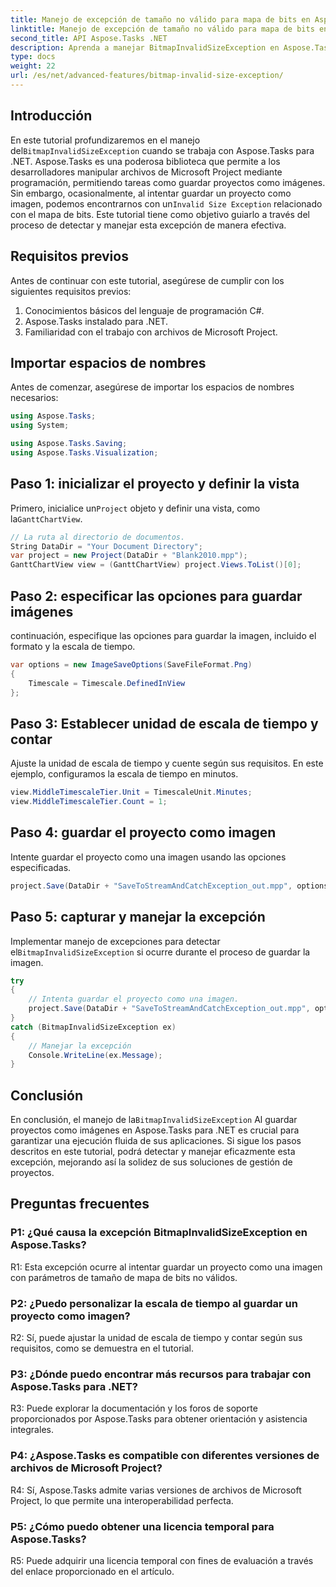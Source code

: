 ```yaml
---
title: Manejo de excepción de tamaño no válido para mapa de bits en Aspose.Tasks
linktitle: Manejo de excepción de tamaño no válido para mapa de bits en Aspose.Tasks
second_title: API Aspose.Tasks .NET
description: Aprenda a manejar BitmapInvalidSizeException en Aspose.Tasks para .NET al guardar proyectos como imágenes. Tutorial completo con guía paso a paso.
type: docs
weight: 22
url: /es/net/advanced-features/bitmap-invalid-size-exception/
---
```

## Introducción

En este tutorial profundizaremos en el manejo del`BitmapInvalidSizeException` cuando se trabaja con Aspose.Tasks para .NET. Aspose.Tasks es una poderosa biblioteca que permite a los desarrolladores manipular archivos de Microsoft Project mediante programación, permitiendo tareas como guardar proyectos como imágenes. Sin embargo, ocasionalmente, al intentar guardar un proyecto como imagen, podemos encontrarnos con un`Invalid Size Exception` relacionado con el mapa de bits. Este tutorial tiene como objetivo guiarlo a través del proceso de detectar y manejar esta excepción de manera efectiva.

## Requisitos previos

Antes de continuar con este tutorial, asegúrese de cumplir con los siguientes requisitos previos:
1. Conocimientos básicos del lenguaje de programación C#.
2. Aspose.Tasks instalado para .NET.
3. Familiaridad con el trabajo con archivos de Microsoft Project.

## Importar espacios de nombres

Antes de comenzar, asegúrese de importar los espacios de nombres necesarios:
```csharp
using Aspose.Tasks;
using System;

using Aspose.Tasks.Saving;
using Aspose.Tasks.Visualization;

```

## Paso 1: inicializar el proyecto y definir la vista

 Primero, inicialice un`Project` objeto y definir una vista, como la`GanttChartView`.

```csharp
// La ruta al directorio de documentos.
String DataDir = "Your Document Directory";
var project = new Project(DataDir + "Blank2010.mpp");
GanttChartView view = (GanttChartView) project.Views.ToList()[0];
```

## Paso 2: especificar las opciones para guardar imágenes

continuación, especifique las opciones para guardar la imagen, incluido el formato y la escala de tiempo.

```csharp
var options = new ImageSaveOptions(SaveFileFormat.Png)
{
    Timescale = Timescale.DefinedInView
};
```

## Paso 3: Establecer unidad de escala de tiempo y contar

Ajuste la unidad de escala de tiempo y cuente según sus requisitos. En este ejemplo, configuramos la escala de tiempo en minutos.

```csharp
view.MiddleTimescaleTier.Unit = TimescaleUnit.Minutes;
view.MiddleTimescaleTier.Count = 1;
```

## Paso 4: guardar el proyecto como imagen

Intente guardar el proyecto como una imagen usando las opciones especificadas.

```csharp
project.Save(DataDir + "SaveToStreamAndCatchException_out.mpp", options);
```

## Paso 5: capturar y manejar la excepción

 Implementar manejo de excepciones para detectar el`BitmapInvalidSizeException` si ocurre durante el proceso de guardar la imagen.

```csharp
try
{
    // Intenta guardar el proyecto como una imagen.
    project.Save(DataDir + "SaveToStreamAndCatchException_out.mpp", options);
}
catch (BitmapInvalidSizeException ex)
{
    // Manejar la excepción
    Console.WriteLine(ex.Message);
}
```

## Conclusión

 En conclusión, el manejo de la`BitmapInvalidSizeException` Al guardar proyectos como imágenes en Aspose.Tasks para .NET es crucial para garantizar una ejecución fluida de sus aplicaciones. Si sigue los pasos descritos en este tutorial, podrá detectar y manejar eficazmente esta excepción, mejorando así la solidez de sus soluciones de gestión de proyectos.

## Preguntas frecuentes

### P1: ¿Qué causa la excepción BitmapInvalidSizeException en Aspose.Tasks?

R1: Esta excepción ocurre al intentar guardar un proyecto como una imagen con parámetros de tamaño de mapa de bits no válidos.

### P2: ¿Puedo personalizar la escala de tiempo al guardar un proyecto como imagen?

R2: Sí, puede ajustar la unidad de escala de tiempo y contar según sus requisitos, como se demuestra en el tutorial.

### P3: ¿Dónde puedo encontrar más recursos para trabajar con Aspose.Tasks para .NET?

R3: Puede explorar la documentación y los foros de soporte proporcionados por Aspose.Tasks para obtener orientación y asistencia integrales.

### P4: ¿Aspose.Tasks es compatible con diferentes versiones de archivos de Microsoft Project?

R4: Sí, Aspose.Tasks admite varias versiones de archivos de Microsoft Project, lo que permite una interoperabilidad perfecta.

### P5: ¿Cómo puedo obtener una licencia temporal para Aspose.Tasks?

R5: Puede adquirir una licencia temporal con fines de evaluación a través del enlace proporcionado en el artículo.